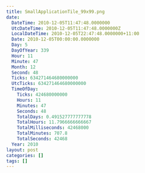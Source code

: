 ```yaml
---
title: SmallApplicationTile_99x99.png
date:
  DateTime: 2010-12-05T11:47:48.0000000
  UtcDateTime: 2010-12-05T11:47:48.0000000Z
  LocalDateTime: 2010-12-05T22:47:48.0000000+11:00
  Date: 2010-12-05T00:00:00.0000000
  Day: 5
  DayOfYear: 339
  Hour: 11
  Minute: 47
  Month: 12
  Second: 48
  Ticks: 634271464680000000
  UtcTicks: 634271464680000000
  TimeOfDay:
    Ticks: 424680000000
    Hours: 11
    Minutes: 47
    Seconds: 48
    TotalDays: 0.491527777777778
    TotalHours: 11.7966666666667
    TotalMilliseconds: 42468000
    TotalMinutes: 707.8
    TotalSeconds: 42468
  Year: 2010
layout: post
categories: []
tags: []
---
```


